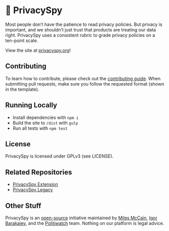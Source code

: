 # 🔏 PrivacySpy

Most people don’t have the patience to read privacy policies. But privacy is important, and we shouldn’t just trust that products are treating our data right. PrivacySpy uses a consistent rubric to grade privacy policies on a ten-point scale.

View the site at [privacyspy.org](https://privacyspy.org)!

## Contributing

To learn how to contribute, please check out the [contributing guide](https://privacyspy.org/contribute/). When submitting pull requests, make sure you follow the requested format (shown in the template).

## Running Locally

* Install dependencies with `npm i`
* Build the site to `/dist` with `gulp`
* Run all tests with `npm test`

## License

PrivacySpy is licensed under GPLv3 (see LICENSE).

## Related Repositories

* [PrivacySpy Extension](https://github.com/Politiwatch/PrivacySpy-Extension)
* [PrivacySpy Legacy](https://github.com/Politiwatch/PrivacySpy-Legacy)

## Other Stuff

PrivacySpy is an [open-source](https://github.com/Politiwatch/privacyspy-core) initiative maintained by [Miles McCain](https://miles.land/), [Igor Barakaiev](https://igor.fyi), and the [Politiwatch](https://politiwatch.org/) team. Nothing on our platform is legal advice.

